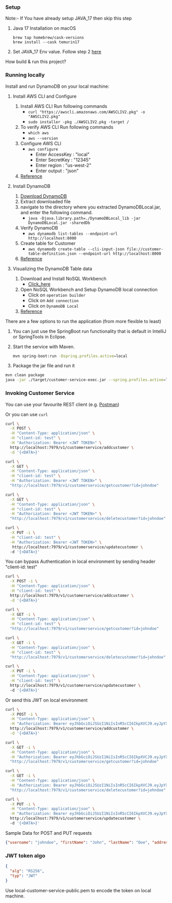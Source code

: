 ### Setup
Note:- If You have already setup JAVA_17 then skip this step
1. Java 17 Installation on macOS
   ```
   brew tap homebrew/cask-versions
   brew install --cask temurin17
   ```
2. Set JAVA_17 Env value. Follow step 2 [here](https://www.java.com/en/download/help/path.html)

How build & run this project?
### Running locally
Install and run DynamoDB on your local machine:

1. Install AWS CLI  and Configure
    1. Install AWS CLI Run following commands
        * `curl "https://awscli.amazonaws.com/AWSCLIV2.pkg" -o "AWSCLIV2.pkg"`
        * `sudo installer -pkg ./AWSCLIV2.pkg -target /`
    2. To verify AWS CLI Run following commands
        * `which aws`
        * `aws --version`
    3. Configure AWS CLI
        * `aws configure`
            - Enter AccessKey : "local"
            - Enter SecretKey : "12345"
            - Enter region : "us-west-2"
            - Enter output : "json"
    4. [Reference](https://docs.aws.amazon.com/cli/latest/userguide/getting-started-install.html)

2. Install DynamoDB

    1. [Download DynamoDB](https://s3.us-west-2.amazonaws.com/dynamodb-local/dynamodb_local_latest.tar.gz)
    2. Extract downloaded file
    3. navigate to the directory where you extracted DynamoDBLocal.jar, and enter the following command.
        * `java -Djava.library.path=./DynamoDBLocal_lib -jar DynamoDBLocal.jar -sharedDb`
    4. Verify DynamoDB
        * `aws dynamodb list-tables --endpoint-url http://localhost:8000`
    5. Create table for Customer
        * `aws dynamodb create-table --cli-input-json file://customer-table-definition.json --endpoint-url http://localhost:8000`
    6. [Reference](https://docs.aws.amazon.com/amazondynamodb/latest/developerguide/DynamoDBLocal.DownloadingAndRunning.html)

3. Visualizing the DynamoDB Table data

    1. Download and Install NoSQL Workbench
        * [Click_here](https://s3.amazonaws.com/nosql-workbench/NoSQL%20Workbench-mac-3.3.0.dmg)
    2. Open NoSQL Workbench and Setup DynamoDB local connection
        * Click on `operation builder`
        * Click on `Add connection`
        * Click on `DynamoDB Local`
    3. [Reference](https://docs.aws.amazon.com/amazondynamodb/latest/developerguide/workbench.settingup.html)

There are a few options to run the application (from more flexible to least)

1. You can just use the SpringBoot run functionality that is default in IntelliJ or SpringTools in Eclipse. 

2. Start the service with Maven.
    ```bash
    mvn spring-boot:run -Dspring.profiles.active=local
    ```

3. Package the jar file and run it

```bash
mvn clean package
java -jar ./target/customer-service-exec.jar --spring.profiles.active=local
```

### Invoking Customer Service

You can use your favourite REST client (e.g. [Postman](https://blog.postman.com/postman-now-supports-grpc/))

Or you can use ```curl```

```bash
curl \
  -X POST \
  -H "Content-Type: application/json" \
  -H "client-id: test" \
  -H "Authorization: Bearer <JWT TOKEN>" \
  http://localhost:7979/v1/customerservice/addcustomer \
  -d '{<DATA>}'
```
```bash
curl \
  -X GET \
  -H "Content-Type: application/json" \
  -H "client-id: test" \
  -H "Authorization: Bearer <JWT TOKEN>" \
  "http://localhost:7979/v1/customerservice/getcustomer?id=johndoe"
```
```bash
curl \
  -X GET \
  -H "Content-Type: application/json" \
  -H "client-id: test" \
  -H "Authorization: Bearer <JWT TOKEN>" \
  "http://localhost:7979/v1/customerservice/deletecustomer?id=johndoe"
```
```bash
curl \
  -X PUT -i \
  -H "client-id: test" \
  -H "Authorization: Bearer <JWT TOKEN>" \
   http://localhost:7979/v1/customerservice/updatecustomer \  
  -d '{<DATA>}'      
```
You can bypass Authentication in local environment by sending header "client-id: test"
```bash
curl \
  -X POST -i \
  -H "Content-Type: application/json" \
  -H "client-id: test" \
  http://localhost:7979/v1/customerservice/addcustomer \
  -d '{<DATA>}'
```
```bash
curl \
  -X GET -i \
  -H "Content-Type: application/json" \
  -H "client-id: test" \
  "http://localhost:7979/v1/customerservice/getcustomer?id=johndoe"
```
```bash
curl \
  -X GET -i \
  -H "Content-Type: application/json" \
  -H "client-id: test" \
  "http://localhost:7979/v1/customerservice/deletecustomer?id=johndoe"
```
```bash
curl \
  -X PUT -i \
  -H "Content-Type: application/json" \
  -H "client-id: test" \
  http://localhost:7979/v1/customerservice/updatecustomer \        
  -d '{<DATA>}'
```
Or send this JWT on local environment
```bash
curl \
  -X POST -i \
  -H "Content-Type: application/json" \
  -H "Authorization: Bearer eyJhbGciOiJSUzI1NiIsInR5cCI6IkpXVCJ9.eyJpYXQiOjE2OTc0NTA0NTksImlzcyI6Ind3dy5hY21lLmNvbSIsInN1YiI6ImYxZTMzYWIzLTAyN2YtNDdjNS1iYjA3LThkZDhhYjM3YTJkMyJ9.A2zgvSQ6IK4W0hRnDlPkEMVEMmz6fGGQI-6qzT20PSVS8auoXA7FPA67yK-t-YtXWE2qOsSuzgWWb1TyD0zpS2IZNiJ03augB2zRSYq6cOGVyP5wfllGxJMjc7Bpje6chqOqUetG_2H0I8tnp-qd0GBbShCmK7-ZwV1WXQR6b7fyzSqAxf13TR4gCMiD1A8AnkVJqXlEGJBejhy3ooQ24osxo3QMoWpHFR-8Jr33-9USs8_zesBUdRqEbJLDU_eVBiCDZEOipPHF6o_ZmW1emBQLRc7d24f6W2omi5kzHN4npiOraFkaNeS1QeasOM002GcoHo4ClJslUME_3sEVnw" \
  http://localhost:7979/v1/customerservice/addcustomer \
  -d '{<DATA>}'
```
```bash
curl \
  -X GET -i \
  -H "Content-Type: application/json" \
  -H "Authorization: Bearer eyJhbGciOiJSUzI1NiIsInR5cCI6IkpXVCJ9.eyJpYXQiOjE2OTc0NTA0NTksImlzcyI6Ind3dy5hY21lLmNvbSIsInN1YiI6ImYxZTMzYWIzLTAyN2YtNDdjNS1iYjA3LThkZDhhYjM3YTJkMyJ9.A2zgvSQ6IK4W0hRnDlPkEMVEMmz6fGGQI-6qzT20PSVS8auoXA7FPA67yK-t-YtXWE2qOsSuzgWWb1TyD0zpS2IZNiJ03augB2zRSYq6cOGVyP5wfllGxJMjc7Bpje6chqOqUetG_2H0I8tnp-qd0GBbShCmK7-ZwV1WXQR6b7fyzSqAxf13TR4gCMiD1A8AnkVJqXlEGJBejhy3ooQ24osxo3QMoWpHFR-8Jr33-9USs8_zesBUdRqEbJLDU_eVBiCDZEOipPHF6o_ZmW1emBQLRc7d24f6W2omi5kzHN4npiOraFkaNeS1QeasOM002GcoHo4ClJslUME_3sEVnw" \
  "http://localhost:7979/v1/customerservice/getcustomer?id=johndoe"
```
```bash
curl \
  -X GET -i \
  -H "Content-Type: application/json" \
  -H "Authorization: Bearer eyJhbGciOiJSUzI1NiIsInR5cCI6IkpXVCJ9.eyJpYXQiOjE2OTc0NTA0NTksImlzcyI6Ind3dy5hY21lLmNvbSIsInN1YiI6ImYxZTMzYWIzLTAyN2YtNDdjNS1iYjA3LThkZDhhYjM3YTJkMyJ9.A2zgvSQ6IK4W0hRnDlPkEMVEMmz6fGGQI-6qzT20PSVS8auoXA7FPA67yK-t-YtXWE2qOsSuzgWWb1TyD0zpS2IZNiJ03augB2zRSYq6cOGVyP5wfllGxJMjc7Bpje6chqOqUetG_2H0I8tnp-qd0GBbShCmK7-ZwV1WXQR6b7fyzSqAxf13TR4gCMiD1A8AnkVJqXlEGJBejhy3ooQ24osxo3QMoWpHFR-8Jr33-9USs8_zesBUdRqEbJLDU_eVBiCDZEOipPHF6o_ZmW1emBQLRc7d24f6W2omi5kzHN4npiOraFkaNeS1QeasOM002GcoHo4ClJslUME_3sEVnw" \
  "http://localhost:7979/v1/customerservice/deletecustomer?id=johndoe"
```
```bash
curl \
  -X PUT -i \
  -H "Content-Type: application/json" \
  -H "Authorization: Bearer eyJhbGciOiJSUzI1NiIsInR5cCI6IkpXVCJ9.eyJpYXQiOjE2OTc0NTA0NTksImlzcyI6Ind3dy5hY21lLmNvbSIsInN1YiI6ImYxZTMzYWIzLTAyN2YtNDdjNS1iYjA3LThkZDhhYjM3YTJkMyJ9.A2zgvSQ6IK4W0hRnDlPkEMVEMmz6fGGQI-6qzT20PSVS8auoXA7FPA67yK-t-YtXWE2qOsSuzgWWb1TyD0zpS2IZNiJ03augB2zRSYq6cOGVyP5wfllGxJMjc7Bpje6chqOqUetG_2H0I8tnp-qd0GBbShCmK7-ZwV1WXQR6b7fyzSqAxf13TR4gCMiD1A8AnkVJqXlEGJBejhy3ooQ24osxo3QMoWpHFR-8Jr33-9USs8_zesBUdRqEbJLDU_eVBiCDZEOipPHF6o_ZmW1emBQLRc7d24f6W2omi5kzHN4npiOraFkaNeS1QeasOM002GcoHo4ClJslUME_3sEVnw" \
  http://localhost:7979/v1/customerservice/updatecustomer \        
  -d '{<DATA>}'
```
Sample Data for POST and PUT requests
```json
{"username": "johndoe", "firstName": "John", "lastName": "Doe", "address": "123 Main Street", "city": "Anytown", "pincode": "12345", "email": "johndoe@example.com"}
```

### JWT token algo

```json
{
  "alg": "RS256",
  "typ": "JWT"
}
```
Use local-customer-service-public.pem to encode the token on local machine. 